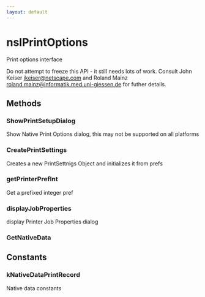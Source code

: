 ```yaml
---
layout: default
---
```


# nsIPrintOptions #

Print options interface

Do not attempt to freeze this API - it still needs lots of work. Consult
John Keiser <jkeiser@netscape.com> and Roland Mainz
<roland.mainz@informatik.med.uni-giessen.de> for futher details.


## Methods ##

### ShowPrintSetupDialog ###

Show Native Print Options dialog, this may not be supported on all platforms


### CreatePrintSettings ###

Creates a new PrintSettnigs Object
and initializes it from prefs


### getPrinterPrefInt ###

Get a prefixed integer pref 


### displayJobProperties ###

display Printer Job Properties dialog


### GetNativeData ###

## Constants ##

### kNativeDataPrintRecord ###

Native data constants


